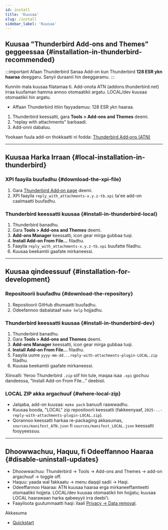 ```yaml
---
id: install
title: 'Kuusaa'
slug: /install
sidebar_label: 'Kuusaa'
---
```


## Kuusaa "Thunderbird Add-ons and Themes" geggeessaa {#installation-in-thunderbird-recommended}

:::important Afaan Thunderbird Sanaa
Add-on kun Thunderbird **128 ESR ykn haaraa** deeggaru. Sanyii duraanii hin deeggaramu.
:::

Kunniin mala kuusaa filatamaa ti. Add-onota ATN (addons.thunderbird.net) irraa kuufaman hamma annoo otomaatikii argatu. LOCAL/dev kuusaa otomaatikii hin argatu.

- Affaan Thunderbird ittiin fayyadamuu: 128 ESR ykn haaraa.

1. Thunderbird keessatti, gara **Tools > Add-ons and Themes** deemi.
2. "replay with attachments" barbaadi.
3. Add-onni dabaluu.

Yookaan fuula add-on thokkaatti ni fodda: [Thunderbird Add‑ons (ATN)](https://addons.thunderbird.net/thunderbird/addon/reply-with-attachments)

---

## Kuusaa Harka Irraan {#local-installation-in-thunderbird}

### XPI faayila buufadhu {#download-the-xpi-file}

1. Gara [Thunderbird Add‑on page](https://addons.thunderbird.net/thunderbird/addon/reply-with-attachments) deemi.
2. XPI faayila `reply_with_attachments-x.y.z-tb.xpi` ta'ee add-on caalmaatti buufadhu.

### Thunderbird keessatti kuusaa {#install-in-thunderbird-local}

1. Thunderbird banadhu.
2. Gara **Tools > Add-ons and Themes** deemi.
3. **Add-ons Manager** keessatti, icon gear mirga gubbaa tuqi.
4. **Install Add-on From File…** filadhu.
5. Faayila `reply_with_attachments-x.y.z-tb.xpi` buufatte filadhu.
6. Kuusaa beekamtii gaafate mirkaneessi.

---

## Kuusaa qindeessuuf {#installation-for-development}

### Repositoorii buufadhu {#download-the-repository}

1. Repositoorii GitHub dhumaatti buufadhu.
2. Odeefannoo dabalataaf `make help` hojjadhu.

### Thunderbird keessatti kuusaa {#install-in-thunderbird-dev}

1. Thunderbird banadhu.
2. Gara **Tools > Add-ons and Themes** deemi.
3. **Add-ons Manager** keessatti, icon gear mirga gubbaa tuqi.
4. **Install Add-on From File…** filadhu.
5. Faayila uume `yyyy-mm-dd...reply-with-attachments-plugin-LOCAL.zip` filadhu.
6. Kuusaa beekamtii gaafate mirkaneessi.

Xiinxalli: Yeroo Thunderbird `.zip` siif hin tule, maqaa isaa `.xpi` gochuu dandeessa, "Install Add-on From File…” deebisii.

### LOCAL ZIP akka argachuuf {#where-local-zip}

- Jalqaba, add-on kuusaa: `make pack` banuufi raawwadhu.
- Kuusaa booda, "LOCAL" zip repositoorii keessatti (fakkeenyaaf, `2025-..-reply-with-attachments-plugin-LOCAL.zip`).
- Qorannoo keessatti harkaa re-packaging akkasumas, `sources/manifest_ATN.json` fi `sources/manifest_LOCAL.json` keessatti fooyyeessuu.

---

## Dhoowwachuu, Haquu, fi Odeeffannoo Haaraa {#disable-uninstall-updates}

- Dhoowwachuu: Thunderbird → Tools → Add-ons and Themes → add-on argachuuf → toggle off.
- Haquu: yaada wal fakkaatu → menu daqqii sadii → Haqi.
- Odeeffannoo Haaraa: ATN kuusaa haaraa erga mirkaneeffamteetti otomaatikii hojjeta. LOCAL/dev kuusaa otomaatikii hin hojjatu; kuusaa LOCAL haarawaan harka qabeeyyii irra deebi'i.
- Faayiloota guutummaatti haqi: ilaali [Privacy → Data removal](privacy#data-removal).

Akkasuma

- [Quickstart](quickstart)
